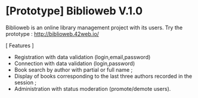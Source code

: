# [Prototype] Biblioweb V.1.0

Biblioweb is an online library management project with its users.
Try the prototype : http://biblioweb.42web.io/

[ Features ]
- Registration with data validation (login,email,password)
- Connection with data validation (login,password)
- Book search by author with partial or full name ;
- Display of books corresponding to the last three authors recorded in the session ;
- Administration with status moderation (promote/demote users).
